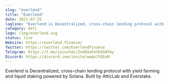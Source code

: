 ```yaml
---
slug: "everlend"
title: "Everlend"
date: 2021-07-25
logline: "Everlend is Decentralized, cross-chain lending protocol with yield farming and liquid staking powered by Solana. Built by AtticLab and Everstake."
category: defi
logo: /img/everlend.svg
status: live
Website: https://everlend.finance/
Twitter: https://twitter.com/EverlendFinance
Telegram: https://t.me/joinchat/Znd69xFkYK45NTAy
Discord: https://discord.com/invite/wwqnJYQGxM
---
```


Everlend is Decentralized, cross-chain lending protocol with yield farming and liquid staking powered by Solana. Built by AtticLab and Everstake.
